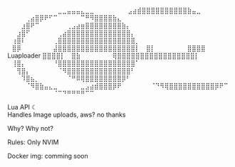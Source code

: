 ⠀⠀⠀⠀⠀⠀⠀⠀⠀⠀⠀⣀⣀⣤⣤⣤⣄⣀⣀
⠀⠀⠀⠀⠀⠀⠀⣠⣴⣾⣿⣿⣿⣿⣿⣿⣿⣿⣿⣿⣷⣤⣀
⠀⠀⠀⠀⢀⣴⣿⡿⠟⠋⠉⠀⠀⠀⠀⠀⠉⠛⠻⣿⣿⣿⣿⣷⣄
⠀⠀⠀⣰⣿⠟⠉⠀⠀⠀⠀⠀⠀⢀⣠⣴⣶⣿⣿⣿⣿⣿⣿⣿⣿⣷⡄
⠀⠀⣰⣿⠋⠀⠀⠀⠀⠀⠀⢀⣴⣿⣿⣿⣿⣿⣿⣿⣿⣿⣿⣿⣿⣿⣿⡄
⠀⢰⣿⠇⠀⠀⠀⠀⠀⠀⢀⣿⣿⣿⣿⣿⣿⣿⣿⣿⣿⣿⣿⣿⣿⣿⣿⣿⡀
⠀⣿⡿⠀⠀⠀⠀⠀⠀⠀⣼⣿⣿⣿⣿⣿⣿⣿⣿⣿⣿⣿⣿⣿⣿⣿⣿⣿⡇
⠀⣿⡇⠀⠀⠀⠀⠀⠀⠀⣿⣿⣿⣿  Luaploader ⣿⣿⣿⣿⡇
⠀⣿⣷⠀⠀⠀⠀⠀⠀⠀⢿⣿⣿⣿⣿⣿⣿⣿⣿⣿⣿⣿⣿⣿⣿⣿⣿⣿⡇
⠀⢸⣿⡄⠀⠀⠀⠀⠀⠀⠘⣿⣿⣿⣿⣿⣿⣿⣿⣿⣿⣿⣿⣿⣿⣿⣿⣿⠁
⠀⠀⢻⣿⡄⠀⠀⠀⠀⠀⠀⠈⠻⣿⣿⣿⣿⣿⣿⣿⣿⣿⣿⣿⣿⣿⣿⠃
⠀⠀⠀⠹⣿⣦⡀⠀⠀⠀⠀⠀⠀⠈⠛⠿⢿⣿⣿⣿⣿⣿⣿⣿⣿⡿⠃
⠀⠀⠀⠀⠈⠻⣿⣷⣤⣄⣀⠀⠀⠀⠀⠀⣀⣠⣴⣾⣿⣿⣿⡿⠟
⠀⠀⠀⠀⠀⠀⠈⠙⠻⢿⣿⣿⣿⣿⣿⣿⣿⣿⣿⣿⡿⠟⠉
⠀⠀⠀⠀⠀⠀⠀⠀⠀⠀⠈⠉⠙⠛⠛⠛⠛⠉⠉

Lua API ☾  
Handles Image uploads, aws? no thanks

Why? 
Why not?

Rules:
Only NVIM

Docker img:
comming soon
